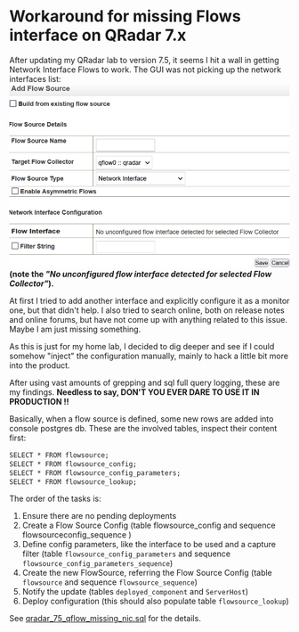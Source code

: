 # Workaround for missing Flows interface on QRadar 7.x

After updating my QRadar lab to version 7.5, it seems I hit a wall in getting Network Interface Flows to work.
The GUI was not picking up the network interfaces list:
![screenshot](https://github.com/davidedg/QRadar-notes/raw/main/LAB_qflow_interface_no_nic/qradar_75_qflow_interface_missing_nic.PNG)
**(note the *"No unconfigured flow interface detected for selected Flow Collector"*).**

At first I tried to add another interface and explicitly configure it as a monitor one, but that didn't help.
I also tried to search online, both on release notes and online forums, but have not come up with anything related to this issue. Maybe I am just missing something.

As this is just for my home lab, I decided to dig deeper and see if I could somehow "inject" the configuration manually, mainly to hack a little bit more into the product.

After using vast amounts of grepping and sql full query logging, these are my findings.
**Needless to say, DON'T YOU EVER DARE TO USE IT IN PRODUCTION !!**


Basically, when a flow source is defined, some new rows are added into console postgres db.
These are the involved tables, inspect their content first:

    SELECT * FROM flowsource;
    SELECT * FROM flowsource_config;
    SELECT * FROM flowsource_config_parameters;
    SELECT * FROM flowsource_lookup;

The order of the tasks is:
1. Ensure there are no pending deployments
2. Create a Flow Source Config (table flowsource_config and sequence flowsourceconfig_sequence )
3. Define config parameters, like the interface to be used and a capture filter (table `flowsource_config_parameters` and sequence `flowsource_config_parameters_sequence`)
4. Create the new FlowSource, referring the Flow Source Config (table `flowsource` and sequence `flowsource_sequence`)
5. Notify the update (tables `deployed_component`  and `ServerHost`)
6. Deploy configuration (this should also populate table `flowsource_lookup`)

See [qradar_75_qflow_missing_nic.sql](https://github.com/davidedg/QRadar-notes/blob/main/LAB_qflow_interface_no_nic/qradar_75_qflow_missing_nic.sql) for the details.
